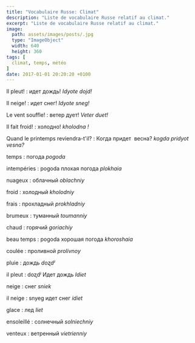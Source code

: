 ```yaml
---
title: "Vocabulaire Russe: Climat"
description: "Liste de vocabulaire Russe relatif au climat."
excerpt: "Liste de vocabulaire Russe relatif au climat."
image:
  path: assets/images/posts/.jpg
  type: "ImageObject"
  width: 640
  height: 360
tags: [
  climat, temps, météo
]
date: 2017-01-01 20:20:20 +0100
---
```


Il pleut!
: идет дождь!
*Idyote dojd!*

Il neige!
: идет снег!
*Idyote sneg!*

Le vent souffle!
: ветер дует!
*Veter duet!*

Il fait froid!
: холодно!
*kholodna !*

Quand le printemps reviendra-t'il?
: Когда придет  весна?
*kogda pridyot vesna?*



temps
: погода
*pogoda*


intempéries
: pogoda плохая погода
*plokhaia*


nuageux
: облачный
*oblachniy*


froid
: холодный
*kholodniy*


frais
: прохладный
*prokhladniy*


brumeux
: туманный
*toumanniy*


chaud
: горячий
*goriachiy*


beau temps
: pogoda хорошая погода
*khoroshaia*


coulée
: проливной
*prolivnoy*


pluie
: дождь
*doʐdʲ*


il pleut
: doʐdʲ Идет дождь
*Idiet*


neige
: снег
*sniek*


il neige
: snyeg идет снег
*idiet*


glace
: лед
*liet*


ensoleillé
: солнечный
*solniechniy*


venteux
: ветренный
*vietrienniy*

